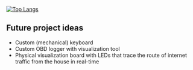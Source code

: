 <!--- [![GitHub stats](https://github-readme-stats.vercel.app/api?username=enzoevers)](https://github.com/anuraghazra/github-readme-stats) --->
[![Top Langs](https://github-readme-stats.vercel.app/api/top-langs/?username=enzoevers&hide=g-code&langs_count=20&layout=compact)](https://github.com/anuraghazra/github-readme-stats)

## Future project ideas
- Custom (mechanical) keyboard
- Custom OBD logger with visualization tool
- Physical visualization board with LEDs that trace the route of internet traffic from the house in real-time

<!---
enzoevers/enzoevers is a ✨ special ✨ repository because its `README.md` (this file) appears on your GitHub profile.
You can click the Preview link to take a look at your changes.
--->
